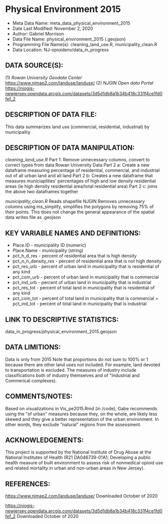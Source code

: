 
# Physical Environment 2015 # 

- Meta Data Name: meta_data_physical_environment_2015
- Date Last Modified: November 2, 2020
- Author: Gabriel Morrison 
- Data File Name: physical_environment_2015 (.geojson)
- Programming File Name(s): cleaning_land_use.R, municipality_clean.R
- Data Location: NJ-opioidenv/data_in_progress

## DATA SOURCE(S): 
(1) *Rowan University Geodata Center* https://www.njmap2.com/landuse/landuse/
(2) *NJGIN Open data Portal* https://njogis-newjersey.opendata.arcgis.com/datasets/3d5d1db8a1b34b418c331f4ce1fd0fef_2

## DESCRIPTION OF DATA FILE: 
This data summarizes land use (commercial, residential, industrial) by municipality 


## DESCRIPTION OF DATA MANIPULATION:

*cleaning_land_use.R*
Part 1: Remove unnecessary columns, convert to correct types from data Rowan University Data
Part 2 a: Create a new dataframe measuring percentage of residential, commercial, and industrial out of all urban land and all land 
Part 2 b: Creates a new dataframe that measures municiaplities' percentages of high and low density residential areas (ie high density residential area/total residential area)
Part 2 c: joins the above two dataframes together 


*municipality_clean.R*
Reads shapefile NJGIN
Removes unnecessary columns
using ms_simplify, simplifies the polygons by removing 75% of their points. This does not change the general appearance of the spatial data
writes file as .geojson 

## KEY VARIABLE NAMES AND DEFINITIONS:

- Place.ID - municipality ID (numeric)
- Place.Name - municipality (string)
- pct_h_d_res - percent of residential area that is high density 
- pct_n_h_density_res - percent of residential area that is not high density 
- pct_res_urb - percent of urban land in municipality that is residential of any kind
- pct_com_urb - percent of urban land in municipality that is commercial 
- pct_ind_urb -  percent of urban land in municipality that is industrial 
- pct_res_tot - percent of total land in municipality that is residential of any kind
- pct_com_tot - percent of total land in municipality that is commercial 
= pct_ind_tot - percent of total land in municipality that is industrial  

## LINK TO DESCRIPTIVE STATISTICS:

data_in_progress/physical_environment_2015.geojson


## DATA LIMITIONS:
Data is only from 2015
Note that proportions do not sum to 100% or 1 because there are other land uses not included. For example, land devoted to transportation is excluded.
The measures of industry include classifications both of industry themselves and of "Industrial and Commerical complexes). 


## COMMENTS/NOTES:  
Based on visualizations in Vis_pe2015.Rmd (in /code), Gabe recommends using the "of urban" measures because they, on the whole, are likely less skewed and they give a better representation of the urban environment. In other words, they exclude "natural" regions from the assessment. 

## ACKNOWLEDGEMENTS:  
This project is supported by the National Institute of Drug Abuse at the National Institutes of Health (R21 DA046739-01A1; Developing a public health measure of built environment to assess risk of nonmedical opioid use and related mortality in urban and non-urban areas in New Jersey). 

## REFERENCES:
https://www.njmap2.com/landuse/landuse/
Downloaded October of 2020

https://njogis-newjersey.opendata.arcgis.com/datasets/3d5d1db8a1b34b418c331f4ce1fd0fef_2
Downloaded October of 2020

